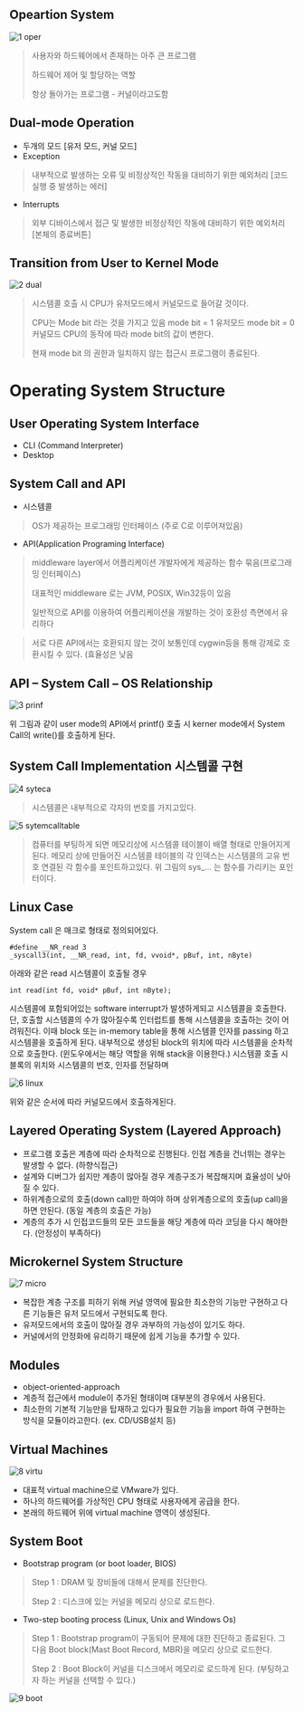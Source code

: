 ## Opeartion System

![1 oper](https://user-images.githubusercontent.com/62434898/113505424-b5496680-9579-11eb-962e-465036692eea.jpg)
 
> 사용자와 하드웨어에서 존재하는 아주 큰 프로그램
> 
> 하드웨어 제어 및 할당하는 역할
> 
> 항상 돌아가는 프로그램 - 커널이라고도함

## Dual-mode Operation
- 두개의 모드 [유저 모드, 커널 모드]
- Exception
> 내부적으로 발생하는 오류 및 비정상적인 작동을 대비하기 위한 예외처리
[코드 실행 중 발생하는 에러]
- Interrupts
> 외부 디바이스에서 접근 및 발생한 비정상적인 작동에 대비하기 위한 예외처리
[본체의 종료버튼]

## Transition from User to Kernel Mode

![2 dual](https://user-images.githubusercontent.com/62434898/113505425-b67a9380-9579-11eb-9750-73fb23cad534.jpg)
 
> 시스템콜 호출 시 CPU가 유저모드에서 커널모드로 들어갈 것이다.
> 
> CPU는 Mode bit 라는 것을 가지고 있음
	mode bit = 1 유저모드
	mode bit = 0 커널모드
> CPU의 동작에 따라 mode bit의 값이 변한다.
> 
> 현재 mode bit 의 권한과 일치하지 않는 접근시 프로그램이 종료된다.


# Operating System Structure

## User Operating System Interface
- CLI (Command Interpreter)
- Desktop

## System Call and API
- 시스템콜
> OS가 제공하는 프로그래밍 인터페이스 (주로 C로 이루어져있음)
- API(Application Programing Interface) 
> middleware layer에서 어플리케이션 개발자에게 제공하는 함수 묶음(프로그래밍 인터페이스)
> 
> 대표적인 middleware 로는 JVM, POSIX, Win32등이 있음
> 
> 일반적으로 API를 이용하여 어플리케이션을 개발하는 것이 호환성 측면에서 유리하다

> 서로 다른 API에서는 호환되지 않는 것이 보통인데 cygwin등을 통해 강제로 호환시킬 수 있다. (효율성은 낮음

## API – System Call – OS Relationship

![3 prinf](https://user-images.githubusercontent.com/62434898/113505426-b67a9380-9579-11eb-95ea-b6ec17f2be37.jpg)

위 그림과 같이 user mode의 API에서 printf() 호출 시 kerner mode에서 System Call의 write()를 호출하게 된다.

## System Call Implementation 시스템콜 구현

![4 syteca](https://user-images.githubusercontent.com/62434898/113505428-b7132a00-9579-11eb-8d83-baffe505da7e.jpg) 

> 시스템콜은 내부적으로 각자의 번호를 가지고있다.
 
![5 sytemcalltable](https://user-images.githubusercontent.com/62434898/113505429-b7132a00-9579-11eb-9d7a-3e6fc2ab4d2c.jpg)

> 컴퓨터를 부팅하게 되면 메모리상에 시스템콜 테이블이 배열 형태로 만들어지게된다. 
> 메모리 상에 만들어진 시스템콜 테이블의 각 인덱스는 시스템콜의 고유 번호 연결된 각 함수를 포인트하고있다. 
> 위 그림의 sys_... 는 함수를 가리키는 포인터이다.

## Linux Case
System call 은 매크로 형태로 정의되어있다.
```
#define __NR_read 3
_syscall3(int, __NR_read, int, fd, vvoid*, pBuf, int, nByte)
```
아래와 같은 read 시스템콜이 호출될 경우
```
int read(int fd, void* pBuf, int nByte);
```
시스템콜에 포함되어있는 software interrupt가 발생하게되고 시스템콜을 호출한다.
단, 호출할 시스템콜의 수가 많아질수록 인터럽트를 통해 시스템콜을 호출하는 것이 어려워진다.
이때 block 또는 in-memory table을 통해 시스템콜 인자를 passing 하고 시스템콜을 호출하게 된다.
내부적으로 생성된 block의 위치에 따라 시스템콜을 순차적으로 호출한다.
(윈도우에서는 해당 역할을 위해 stack을 이용한다.)
시스템콜 호출 시 블록의 위치와 시스템콜의 번호, 인자를 전달하며

![6 linux](https://user-images.githubusercontent.com/62434898/113505430-b7abc080-9579-11eb-861d-a7de13ed5c4c.jpg)

위와 같은 순서에 따라 커널모드에서 호출하게된다.	

## Layered Operating System (Layered Approach)
- 프로그램 호출은 계층에 따라 순차적으로 진행된다. 인접 계층을 건너뛰는 경우는 발생할 수 없다. (하향식접근)
- 설계와 디버그가 쉽지만 계층이 많아질 경우 계층구조가 복잡해지며 효율성이 낮아질 수 있다. 
- 하위계층으로의 호출(down call)만 하여야 하며 상위계층으로의 호출(up call)을 하면 안된다. (동일 계층의 호출은 가능)
- 계층의 추가 시 인접코드들의 모든 코드들을 해당 계층에 따라 코딩을 다시 해야한다. (안정성이 부족하다)

## Microkernel System Structure

![7 micro](https://user-images.githubusercontent.com/62434898/113505431-b7abc080-9579-11eb-9355-d6494e95ab5d.jpg)

- 복잡한 계층 구조를 피하기 위해 커널 영역에 필요한 최소한의 기능만 구현하고 다른 기능들은 유저 모드에서 구현되도록 한다. 
- 유저모드에서의 호출이 많아질 경우 과부하의 가능성이 있기도 하다.
- 커널에서의 안정화에 유리하기 때문에 쉽게 기능을 추가할 수 있다.

## Modules
- object-oriented-approach
- 계층적 접근에서 module이 추가된 형태이며 대부분의 경우에서 사용된다.
- 최소한의 기본적 기능만을 탑재하고 있다가 필요한 기능을 import 하여 구현하는 방식을 모듈이라고한다. (ex. CD/USB설치 등)

## Virtual Machines

![8 virtu](https://user-images.githubusercontent.com/62434898/113505432-b7abc080-9579-11eb-9aa8-46cc45e98fd7.jpg)
 
- 대표적 virtual machine으로 VMware가 있다.
- 하나의 하드웨어를 가상적인 CPU 형태로 사용자에게 공급을 한다.
- 본래의 하드웨어 위에 virtual machine 영역이 생성된다.

## System Boot
- Bootstrap program (or boot loader, BIOS)
> Step 1 : DRAM 및 장비들에 대해서 문제를 진단한다.
> 
> Step 2 : 디스크에 있는 커널을 메모리 상으로 로드한다.
- Two-step booting process (Linux, Unix and Windows Os)
> Step 1 : Bootstrap program이 구동되어 문제에 대한 진단하고 종료된다. 그 다음 Boot block(Mast Boot Record, MBR)을 메모리 상으로 로드한다.
> 
> Step 2 :  Boot Block이 커널을 디스크에서 메모리로 로드하게 된다. (부팅하고자 하는 커널을 선택할 수 있다.)

![9 boot](https://user-images.githubusercontent.com/62434898/113505433-b8445700-9579-11eb-824e-5e99edc2bce9.jpg)
 
